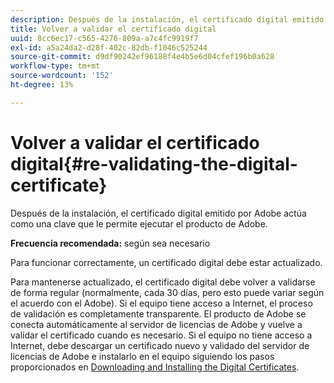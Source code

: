 ```yaml
---
description: Después de la instalación, el certificado digital emitido por Adobe actúa como una clave que le permite ejecutar el producto de Adobe.
title: Volver a validar el certificado digital
uuid: 8cc6ec17-c565-4276-809a-a7c4fc9919f7
exl-id: a5a24da2-d28f-402c-82db-f1046c525244
source-git-commit: d9df90242ef96188f4e4b5e6d04cfef196b0a628
workflow-type: tm+mt
source-wordcount: '152'
ht-degree: 13%

---
```


# Volver a validar el certificado digital{#re-validating-the-digital-certificate}

Después de la instalación, el certificado digital emitido por Adobe actúa como una clave que le permite ejecutar el producto de Adobe.

**Frecuencia recomendada:** según sea necesario

Para funcionar correctamente, un certificado digital debe estar actualizado.

Para mantenerse actualizado, el certificado digital debe volver a validarse de forma regular (normalmente, cada 30 días, pero esto puede variar según el acuerdo con el Adobe). Si el equipo tiene acceso a Internet, el proceso de validación es completamente transparente. El producto de Adobe se conecta automáticamente al servidor de licencias de Adobe y vuelve a validar el certificado cuando es necesario. Si el equipo no tiene acceso a Internet, debe descargar un certificado nuevo y validado del servidor de licencias de Adobe e instalarlo en el equipo siguiendo los pasos proporcionados en [Downloading and Installing the Digital Certificates](../../../home/c-inst-svr/c-install-ins-svr/t-install-proc-inst-svr-dpu/c-dnld-dgtl-cert/c-dnld-dgtl-cert.md#concept-4f79c240492f4e52b6375b4b3bbefa17).
